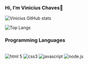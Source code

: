 ### Hi, I’m Vinicius Chaves👋

![Vinicius GitHub stats](https://github-readme-stats.vercel.app/api?username=viniciusMoraesChaves&show_icons=true&theme=transparent)

![Top Langs](https://github-readme-stats.vercel.app/api/top-langs/?username=viniciusMoraesChaves&layout=compact)
### Programming Languages
<div style="display: inline-block"><br>
  <img align="center" alt="html 5" src="https://img.shields.io/badge/HTML5-E34F26?style=for-the-badge&logo=html5&logoColor=white">
  <img align="center" alt="css3" src="https://img.shields.io/badge/CSS3-1572B6?style=for-the-badge&logo=css3&logoColor=white">
  <img align="center" alt="javascript" src="https://img.shields.io/badge/JavaScript-F7DF1E?style=for-the-badge&logo=javascript&logoColor=black">
  <img align="center" alt="node.js" src="https://img.shields.io/badge/Node.js-43853D?style=for-the-badge&logo=node.js&logoColor=white">
</div><br>
